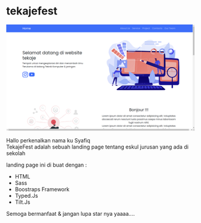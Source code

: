 # tekajefest

![Landing Page TekajeFest](./img/Landing%20Page%20TekajeFest.png)

Hallo perkenalkan nama ku Syafiq     
TekajeFest adalah sebuah landing page tentang eskul jurusan yang ada di sekolah

landing page ini di buat dengan :
- HTML
- Sass
- Boostraps Framework
- Typed.Js
- Tilt.Js

Semoga bermanfaat & jangan lupa star nya yaaaa....